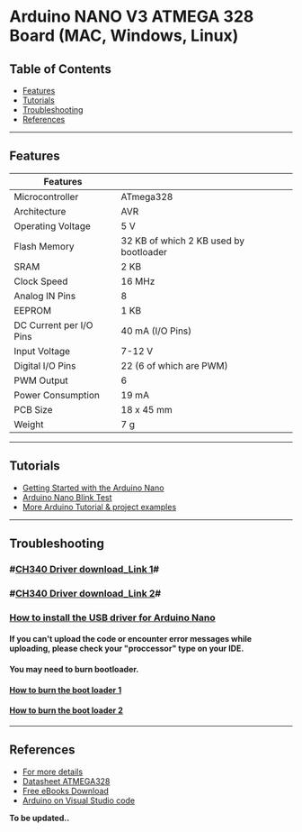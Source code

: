 # Arduino NANO V3 ATMEGA 328 Board (MAC, Windows, Linux)

## Table of Contents

-   [Features](#features)
-   [Tutorials](#tutorials)
-   [Troubleshooting](#troubleshooting)
-   [References](#references)

---

## Features

| Features                   |                                                       |
| -------------------------- | ----------------------------------------------------- |
|Microcontroller	|ATmega328|
|Architecture	|AVR|
|Operating Voltage	|5 V|
|Flash Memory	|32 KB of which 2 KB used by bootloader|
|SRAM	|2 KB|
|Clock Speed	|16 MHz|
|Analog IN Pins	|8|
|EEPROM	|1 KB|
|DC Current per I/O Pins|	40 mA (I/O Pins)|
|Input Voltage	|7-12 V|
|Digital I/O Pins|	22 (6 of which are PWM)|
|PWM Output	|6|
|Power Consumption|	19 mA|
|PCB Size|	18 x 45 mm|
|Weight|	7 g|

---

## Tutorials
- [Getting Started with the Arduino Nano](https://www.arduino.cc/en/Guide/ArduinoNano)
- [Arduino Nano Blink Test](https://www.instructables.com/Arduino-Nano/)
- [More Arduino Tutorial & project examples](https://randomnerdtutorials.com/projects-arduino/)


---

## Troubleshooting
### **#[CH340 Driver download_Link 1](https://sparks.gogo.co.nz/ch340.html)#**
### **#[CH340 Driver download_Link 2](https://github.com/Maker-World/ePartners/tree/main/AA1001/drivers_)#**

### [How to install the USB driver for Arduino Nano](https://www.instructables.com/Arduino-Nano-USB-Not-Recognizing-Fix/)

#### If you can't upload the code or encounter error messages while uploading, please check your "proccessor" type on your IDE.
#### You may need to burn bootloader.

#### [How to burn the boot loader 1](https://support.arduino.cc/hc/en-us/articles/360012048100-How-to-burn-the-bootloader-in-an-Arduino-Nano-using-an-Arduino-UNO)
#### [How to burn the boot loader 2](https://youtu.be/ToKerwRR-70)


---

## References

-   [For more details](https://projectiot123.com/2019/04/08/arduino-nano-for-beginners/)
-   [Datasheet ATMEGA328](http://bit.ly/atmega-328p)
-   [Free eBooks Download](https://randomnerdtutorials.com/download)
-   [Arduino on Visual Studio code](https://maker.pro/arduino/tutorial/how-to-use-visual-studio-code-for-arduino)

**To be updated..**
